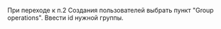 При переходе к п.2 Создания пользователей выбрать пункт "Group operations". Ввести id нужной группы.